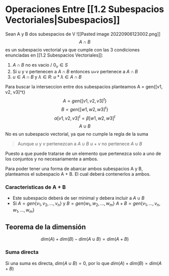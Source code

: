 # Operaciones Entre [[1.2 Subespacios Vectoriales|Subespacios]]
Sean A y B dos subespacios de V
![[Pasted image 20220906123002.png]]
$$A \cap B$$ es un subespacio vectorial ya que cumple con las  3 condiciones enunciadas en [[1.2 Subespacios Vectoriales]]: 
1.  $A \cap B$ no es vacio / $0_v \in S$
2. Si u y v pertenecen a $A \cap B$ entonces u+v pertenece a $A \cap B$ 
3. $u \in A \cap B$ y $\lambda \in R$: $u* \lambda \in A \cap B$

Para buscar la interseccion entre dos subespacios planteamos
A = gen\{[v1, v2, v3]^t\}
$$A = gen\{[v1, v2, v3]^t\}$$
$$B = gen\{[w1, w2, w3]^t\}$$
$$\alpha [v1, v2, v3]^t = \beta [w1,w2, w3]^t$$
$$A \cup B$$ No es un subespacio vectorial, ya que no cumple la regla de la suma
> Aunque $u$ y $v$ pertenezcan a $A \cup B$  $u+v$ no pertenece $A \cup B$

Puesto a que puede tratarse de un elemento que pertenezca solo a uno de los conjuntos y no necesariamente a ambos.

Para poder tener una forma de abarcar ambos subespacios A y B, planteamos el subespacio A + B. El cual deberá contenerlos a ambos. 
### Caracteristicas de A + B
- Este subespacio deberá de ser minimal y debera incluir a $A \cup B$  
- Si $A = gen\{v_1, v_2, ..., v_n\}$ y $B = gen\{w_1, w_2,...,w_m\}$ $A+ B = gen\{v_1, ..., v_n, w_1, ..., w_m\}$ 

## Teorema de la dimensión 
$$dim(A) + dim(B) - dim(A \cup B) = dim(A + B)$$
### Suma directa
Si una suma es directa, $dim(A \cup B) = 0$, por lo que $dim(A) + dim(B) = dim(A + B)$ 
